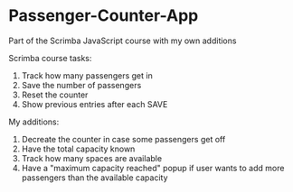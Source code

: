 # Passenger-Counter-App
Part of the Scrimba JavaScript course with my own additions

Scrimba course tasks:
  1. Track how many passengers get in
  2. Save the number of passengers
  3. Reset the counter
  4. Show previous entries after each SAVE

My additions:
  1. Decreate the counter in case some passengers get off
  2. Have the total capacity known
  3. Track how many spaces are available
  4. Have a "maximum capacity reached" popup if user wants to add more passengers than the available capacity
